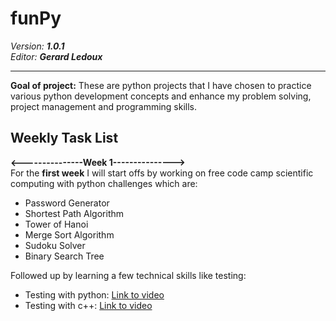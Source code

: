 <div>
    <h1>funPy</h1>
    <i>Version: <b>1.0.1</b></i><br>
    <i>Editor: <b>Gerard Ledoux</b></i>
    <br>
    <hr>
    <b>Goal of project:</b> These are python projects that I have chosen to practice various python development concepts and enhance my problem solving, project management and programming skills.
</div>
<div>
    <h2>Weekly Task List</h2>
    <div>
        <b><---------------Week 1---------------></b><br>
        For the <b>first week</b> I will start offs by working on free code camp scientific computing with python challenges which are:<br>
        <ul>
            <li>Password Generator</li>
            <li>Shortest Path Algorithm</li>
            <li>Tower of Hanoi</li>
            <li>Merge Sort Algorithm</li>
            <li>Sudoku Solver</li>
            <li>Binary Search Tree</li>
        </ul>
        Followed up by learning a few technical skills like testing:
        <ul>
            <li>Testing with python: <a href="https://www.youtube.com/watch?v=cHYq1MRoyI0">Link to video</a></li>
            <li>Testing with c++: <a href="https://www.youtube.com/watch?v=nbFXI9SDfbk&list=PL_dsdStdDXbo-zApdWB5XiF2aWpsqzV55">Link to video</a></li>
        </ul>
    </div>
</div>